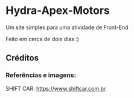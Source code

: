 # Hydra-Apex-Motors
Um site simples para uma atividade de Front-End

Feito em cerca de dois dias :)

## Créditos

### Referências e imagens:

SHIFT CAR: https://www.shiftcar.com.br
